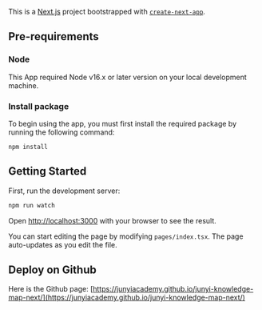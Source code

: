 This is a [Next.js](https://nextjs.org/) project bootstrapped with [`create-next-app`](https://github.com/vercel/next.js/tree/canary/packages/create-next-app).

## Pre-requirements

### Node

This App required Node v16.x or later version on your local development machine.

### Install package

To begin using the app, you must first install the required package by running the following command:

```
npm install
```

## Getting Started

First, run the development server:

```bash
npm run watch
```

Open [http://localhost:3000](http://localhost:3000) with your browser to see the result.

You can start editing the page by modifying `pages/index.tsx`. The page auto-updates as you edit the file.

## Deploy on Github

Here is the Github page: [https://junyiacademy.github.io/junyi-knowledge-map-next/](https://junyiacademy.github.io/junyi-knowledge-map-next/)
